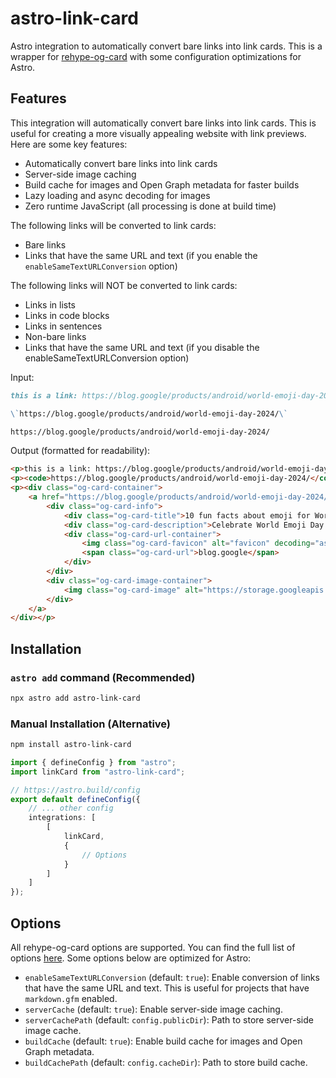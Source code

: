 # astro-link-card

Astro integration to automatically convert bare links into link cards. This is a wrapper for [rehype-og-card](https://github.com/Robot-Inventor/rehype-og-card) with some configuration optimizations for Astro.

## Features

This integration will automatically convert bare links into link cards. This is useful for creating a more visually appealing website with link previews. Here are some key features:

- Automatically convert bare links into link cards
- Server-side image caching
- Build cache for images and Open Graph metadata for faster builds
- Lazy loading and async decoding for images
- Zero runtime JavaScript (all processing is done at build time)

The following links will be converted to link cards:

- Bare links
- Links that have the same URL and text (if you enable the `enableSameTextURLConversion` option)

The following links will NOT be converted to link cards:

- Links in lists
- Links in code blocks
- Links in sentences
- Non-bare links
- Links that have the same URL and text (if you disable the enableSameTextURLConversion option)

Input:

```markdown
this is a link: https://blog.google/products/android/world-emoji-day-2024/

\`https://blog.google/products/android/world-emoji-day-2024/\`

https://blog.google/products/android/world-emoji-day-2024/
```

Output (formatted for readability):

```html
<p>this is a link: https://blog.google/products/android/world-emoji-day-2024/</p>
<p><code>https://blog.google/products/android/world-emoji-day-2024/</code></p>
<p><div class="og-card-container">
    <a href="https://blog.google/products/android/world-emoji-day-2024/">
        <div class="og-card-info">
            <div class="og-card-title">10 fun facts about emoji for World Emoji Day</div>
            <div class="og-card-description">Celebrate World Emoji Day with Google, and check out what’s new for Emoji Kitchen.</div>
            <div class="og-card-url-container">
                <img class="og-card-favicon" alt="favicon" decoding="async" height="16" loading="lazy" src="https://www.google.com/s2/favicons?domain=blog.google" width="16">
                <span class="og-card-url">blog.google</span>
            </div>
        </div>
        <div class="og-card-image-container">
            <img class="og-card-image" alt="https://storage.googleapis.com/gweb-uniblog-publish-prod/images/world_emoji_day_v2_1.width-1300.png" decoding="async" loading="lazy" src="https://storage.googleapis.com/gweb-uniblog-publish-prod/images/world_emoji_day_v2_1.width-1300.png">
        </div>
    </a>
</div></p>
```

## Installation

### `astro add` command (Recommended)

```bash
npx astro add astro-link-card
```

### Manual Installation (Alternative)

```bash
npm install astro-link-card
```

```typescript
import { defineConfig } from "astro";
import linkCard from "astro-link-card";

// https://astro.build/config
export default defineConfig({
    // ... other config
    integrations: [
        [
            linkCard,
            {
                // Options
            }
        ]
    ]
});
```

## Options

All rehype-og-card options are supported. You can find the full list of options [here](https://github.com/Robot-Inventor/rehype-og-card?tab=readme-ov-file#options). Some options below are optimized for Astro:

- `enableSameTextURLConversion` (default: `true`): Enable conversion of links that have the same URL and text. This is useful for projects that have `markdown.gfm` enabled.
- `serverCache` (default: `true`): Enable server-side image caching.
- `serverCachePath` (default: `config.publicDir`): Path to store server-side image cache.
- `buildCache` (default: `true`): Enable build cache for images and Open Graph metadata.
- `buildCachePath` (default: `config.cacheDir`): Path to store build cache.

